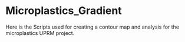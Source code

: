 # Microplastics_Gradient
Here is the Scripts used for creating a contour map and analysis for the microplastics UPRM project. 
